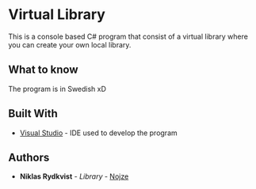 # Virtual Library
This is a console based C# program that consist of a virtual library where you can create your own local library.

## What to know
The program is in Swedish xD

## Built With

* [Visual Studio](https://visualstudio.microsoft.com/) - IDE used to develop the program

## Authors

* **Niklas Rydkvist** - *Library* - [Nojze](https://github.com/Nojze)
